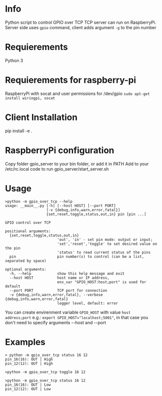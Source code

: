 # Info
Python script to control GPIO over TCP
TCP server can run on RaspberryPi. Server side 
uses `gpio` command, client adds argument `-g` to the pin number

# Requierements
Python 3

# Requierements for raspberry-pi
RaspberryPi with socat and user permissions for /dev/gpio
`sudo apt-get install wiringpi, socat`

# Client Installation
pip install -e .

# RaspberryPi configuration
Copy folder gpio_server to your bin folder, or add it in PATH
Add to your /etc/rc.local code to run gpio_server/start_server.sh

# Usage
```
>python -m gpio_over_tcp --help
usage: __main__.py [-h] [--host HOST] [--port PORT]
                   [-v {debug,info,warn,error,fatal}]
                   {set,reset,toggle,status,out,in} pin [pin ...]

GPIO control over TCP

positional arguments:
  {set,reset,toggle,status,out,in}
                        'out', 'in' - set pin mode: output or input;
                        'set','reset','toggle' to set desired value on the pin
                        'status' to read current status of the pins
  pin                   pin number(s) to control (can be a list, separated by space)

optional arguments:
  -h, --help            show this help message and exit
  --host HOST           host name or IP address, 
                        env_var "GPIO_HOST:host;port" is used for default
  --port PORT           TCP port for connection
  -v {debug,info,warn,error,fatal}, --verbose {debug,info,warn,error,fatal}
                        logger level, default: error
```

You can create envirenment variable `GPIO_HOST` with value `host address;port`
e.g.: `export GPIO_HOST="localhost;5001"`, in that case you don't need to specify
arguments --host and --port

# Examples
```
> python -m gpio_over_tcp status 16 12
pin_16(16): OUT | High
pin_12(12): OUT | High

>python -m gpio_over_tcp toggle 16 12

>python -m gpio_over_tcp status 16 12
pin_16(16): OUT | Low
pin_12(12): OUT | Low
```
